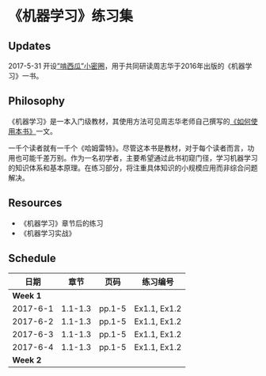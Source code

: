 # 《机器学习》练习集

## Updates

2017-5-31 开设[”啃西瓜”小密圈](http://t.xiaomiquan.com/uNvNBi6)，用于共同研读周志华于2016年出版的《机器学习》一书。

## Philosophy

《机器学习》是一本入门级教材，其使用方法可见周志华老师自己撰写的[《如何使用本书》](https://cs.nju.edu.cn/zhouzh/zhouzh.files/publication/MLbook2016.htm)一文。

一千个读者就有一千个《哈姆雷特》。尽管这本书是教材，对于每个读者而言，功用也可能千差万别。作为一名初学者，主要希望通过此书初窥门径，学习机器学习的知识体系和基本原理。在练习部分，将注重具体知识的小规模应用而非综合问题解决。

## Resources

- 《机器学习》章节后的练习
- 《机器学习实战》

## Schedule

|日期|章节|页码|练习编号|
|----|----|----|----|
|**Week 1**|
|2017-6-1|1.1-1.3|pp.1-5|Ex1.1, Ex1.2|
|2017-6-2|1.1-1.3|pp.1-5|Ex1.1, Ex1.2|
|2017-6-3|1.1-1.3|pp.1-5|Ex1.1, Ex1.2|
|2017-6-4|1.1-1.3|pp.1-5|Ex1.1, Ex1.2|
|**Week 2**|

